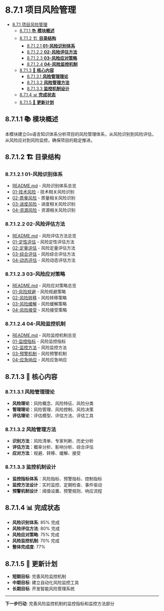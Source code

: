 # 8.7.1 项目风险管理

<!-- TOC START -->
- [8.7.1 项目风险管理](#871-项目风险管理)
  - [8.7.1.1 📚 **模块概述**](#8711--模块概述)
  - [8.7.1.2 🏗️ **目录结构**](#8712-️-目录结构)
    - [8.7.1.2.1 **01-风险识别体系**](#87121-01-风险识别体系)
    - [8.7.1.2.2 **02-风险评估方法**](#87122-02-风险评估方法)
    - [8.7.1.2.3 **03-风险应对策略**](#87123-03-风险应对策略)
    - [8.7.1.2.4 **04-风险监控机制**](#87124-04-风险监控机制)
  - [8.7.1.3 🎯 **核心内容**](#8713--核心内容)
    - [8.7.1.3.1 **风险管理理论**](#87131-风险管理理论)
    - [8.7.1.3.2 **风险管理方法**](#87132-风险管理方法)
    - [8.7.1.3.3 **监控机制设计**](#87133-监控机制设计)
  - [8.7.1.4 📊 **完成状态**](#8714--完成状态)
  - [8.7.1.5 🔄 **更新计划**](#8715--更新计划)
<!-- TOC END -->

## 8.7.1.1 📚 **模块概述**

本模块建立Go语言知识体系分析项目的风险管理体系，从风险识别到风险评估，从风险应对到风险监控，确保项目的稳定推进。

## 8.7.1.2 🏗️ **目录结构**

### 8.7.1.2.1 **01-风险识别体系**

- [README.md](01-风险识别体系/README.md) - 风险识别体系总览
- [01-技术风险](01-风险识别体系/01-技术风险/) - 技术相关风险识别
- [02-质量风险](01-风险识别体系/02-质量风险/) - 质量相关风险识别
- [03-进度风险](01-风险识别体系/03-进度风险/) - 进度相关风险识别
- [04-资源风险](01-风险识别体系/04-资源风险/) - 资源相关风险识别

### 8.7.1.2.2 **02-风险评估方法**

- [README.md](02-风险评估方法/README.md) - 风险评估方法总览
- [01-定性评估](02-风险评估方法/01-定性评估/) - 风险定性评估方法
- [02-定量评估](02-风险评估方法/02-定量评估/) - 风险定量评估方法
- [03-综合评估](02-风险评估方法/03-综合评估/) - 风险综合评估方法
- [04-动态评估](02-风险评估方法/04-动态评估/) - 风险动态评估方法

### 8.7.1.2.3 **03-风险应对策略**

- [README.md](03-风险应对策略/README.md) - 风险应对策略总览
- [01-风险规避](03-风险应对策略/01-风险规避/) - 风险规避策略
- [02-风险转移](03-风险应对策略/02-风险转移/) - 风险转移策略
- [03-风险缓解](03-风险应对策略/03-风险缓解/) - 风险缓解策略
- [04-风险接受](03-风险应对策略/04-风险接受/) - 风险接受策略

### 8.7.1.2.4 **04-风险监控机制**

- [README.md](04-风险监控机制/README.md) - 风险监控机制总览
- [01-监控指标](04-风险监控机制/01-监控指标/) - 风险监控指标
- [02-监控方法](04-风险监控机制/02-监控方法/) - 风险监控方法
- [03-预警机制](04-风险监控机制/03-预警机制/) - 风险预警机制
- [04-应急响应](04-风险监控机制/04-应急响应/) - 风险应急响应

## 8.7.1.3 🎯 **核心内容**

### 8.7.1.3.1 **风险管理理论**

- **风险理论**：风险概念、风险特征、风险分类
- **管理理论**：风险管理、风险控制、风险决策
- **评估理论**：评估模型、评估方法、评估工具

### 8.7.1.3.2 **风险管理方法**

- **识别方法**：风险清单、专家判断、历史分析
- **评估方法**：概率分析、影响分析、综合评估
- **应对方法**：规避、转移、缓解、接受

### 8.7.1.3.3 **监控机制设计**

- **监控指标体系**：风险指标、预警指标、控制指标
- **监控方法设计**：实时监控、定期检查、事件驱动
- **预警机制设计**：阈值设置、预警规则、响应流程

## 8.7.1.4 📊 **完成状态**

- **风险识别体系**: 85% 完成
- **风险评估方法**: 80% 完成
- **风险应对策略**: 75% 完成
- **风险监控机制**: 70% 完成
- **整体完成度**: 77%

## 8.7.1.5 🔄 **更新计划**

- **短期目标**: 完善风险监控机制
- **中期目标**: 建立自动化风险监控工具
- **长期目标**: 开发智能风险管理系统

---

**下一步行动**: 完善风险监控机制的监控指标和监控方法部分
